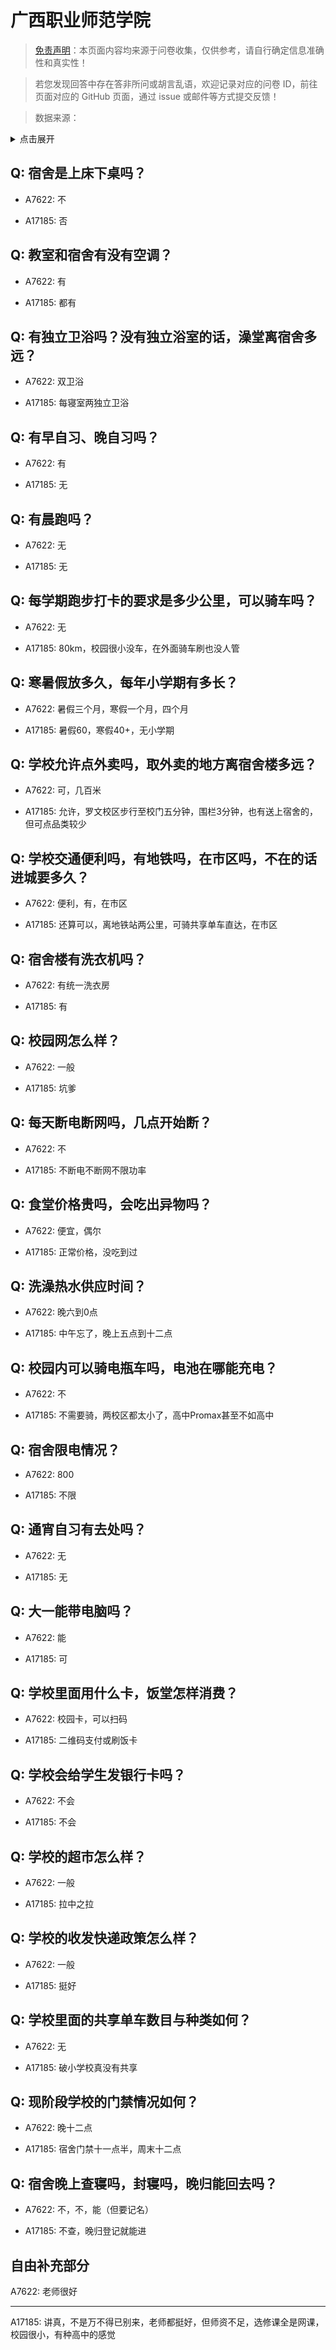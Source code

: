 # 广西职业师范学院

> [免责声明](https://colleges.chat/#_3)：本页面内容均来源于问卷收集，仅供参考，请自行确定信息准确性和真实性！

> 若您发现回答中存在答非所问或胡言乱语，欢迎记录对应的问卷 ID，前往页面对应的 GitHub 页面，通过 issue 或邮件等方式提交反馈！

> 数据来源：

<details><summary>点击展开</summary>
<ul>
<li>A7622: 匿名 (2022 年 06 月)</li>
<li>A17185: 匿名 (2023 年 05 月)</li>
</ul>
</details>

## Q: 宿舍是上床下桌吗？

- A7622: 不

- A17185: 否

## Q: 教室和宿舍有没有空调？

- A7622: 有

- A17185: 都有

## Q: 有独立卫浴吗？没有独立浴室的话，澡堂离宿舍多远？

- A7622: 双卫浴

- A17185: 每寝室两独立卫浴

## Q: 有早自习、晚自习吗？

- A7622: 有

- A17185: 无

## Q: 有晨跑吗？

- A7622: 无

- A17185: 无

## Q: 每学期跑步打卡的要求是多少公里，可以骑车吗？

- A7622: 无

- A17185: 80km，校园很小没车，在外面骑车刷也没人管

## Q: 寒暑假放多久，每年小学期有多长？

- A7622: 暑假三个月，寒假一个月，四个月

- A17185: 暑假60，寒假40+，无小学期

## Q: 学校允许点外卖吗，取外卖的地方离宿舍楼多远？

- A7622: 可，几百米

- A17185: 允许，罗文校区步行至校门五分钟，围栏3分钟，也有送上宿舍的，但可点品类较少

## Q: 学校交通便利吗，有地铁吗，在市区吗，不在的话进城要多久？

- A7622: 便利，有，在市区

- A17185: 还算可以，离地铁站两公里，可骑共享单车直达，在市区

## Q: 宿舍楼有洗衣机吗？

- A7622: 有统一洗衣房

- A17185: 有

## Q: 校园网怎么样？

- A7622: 一般

- A17185: 坑爹

## Q: 每天断电断网吗，几点开始断？

- A7622: 不

- A17185: 不断电不断网不限功率

## Q: 食堂价格贵吗，会吃出异物吗？

- A7622: 便宜，偶尔

- A17185: 正常价格，没吃到过

## Q: 洗澡热水供应时间？

- A7622: 晚六到0点

- A17185: 中午忘了，晚上五点到十二点

## Q: 校园内可以骑电瓶车吗，电池在哪能充电？

- A7622: 不

- A17185: 不需要骑，两校区都太小了，高中Promax甚至不如高中

## Q: 宿舍限电情况？

- A7622: 800

- A17185: 不限

## Q: 通宵自习有去处吗？

- A7622: 无

- A17185: 无

## Q: 大一能带电脑吗？

- A7622: 能

- A17185: 可

## Q: 学校里面用什么卡，饭堂怎样消费？

- A7622: 校园卡，可以扫码

- A17185: 二维码支付或刷饭卡

## Q: 学校会给学生发银行卡吗？

- A7622: 不会

- A17185: 不会

## Q: 学校的超市怎么样？

- A7622: 一般

- A17185: 拉中之拉

## Q: 学校的收发快递政策怎么样？

- A7622: 一般

- A17185: 挺好

## Q: 学校里面的共享单车数目与种类如何？

- A7622: 无

- A17185: 破小学校真没有共享

## Q: 现阶段学校的门禁情况如何？

- A7622: 晚十二点

- A17185: 宿舍门禁十一点半，周末十二点

## Q: 宿舍晚上查寝吗，封寝吗，晚归能回去吗？

- A7622: 不，不，能（但要记名）

- A17185: 不查，晚归登记就能进

## 自由补充部分

A7622: 老师很好

***

A17185: 讲真，不是万不得已别来，老师都挺好，但师资不足，选修课全是网课，校园很小，有种高中的感觉